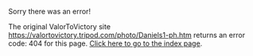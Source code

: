 

Sorry there was an error!

The original ValorToVictory site https://valortovictory.tripod.com/photo/Daniels1-ph.htm returns an error code: 404 for this page. [Click here to go to the index page](../index.md).